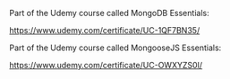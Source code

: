 Part of the Udemy course called MongoDB Essentials:

https://www.udemy.com/certificate/UC-1QF7BN35/

Part of the Udemy course called MongooseJS Essentials:

https://www.udemy.com/certificate/UC-OWXYZS0I/